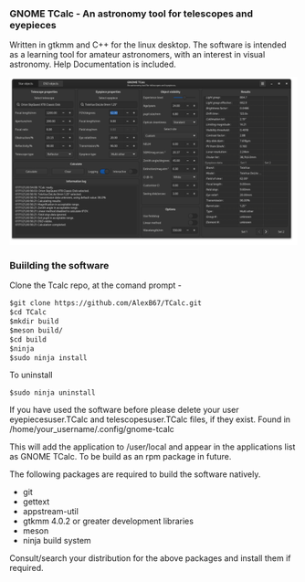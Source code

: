 
### GNOME TCalc - An astronomy tool for telescopes and eyepieces 

Written in gtkmm and C++ for the linux desktop. The software is intended as a learning tool for amateur astronomers, with an interest in visual astronomy. Help Documentation is included.

<img src="data/screenshots/tcalc-gtkmm4.png">

### Buiilding the software
Clone the Tcalc repo, at the comand prompt - 

```
$git clone https://github.com/AlexB67/TCalc.git
$cd TCalc
$mkdir build
$meson build/
$cd build
$ninja
$sudo ninja install
```

To uninstall

```
$sudo ninja uninstall
```

If you have used the software before please delete your user eyepiecesuser.TCalc and telescopesuser.TCalc files, if they exist. Found in /home/your_username/.config/gnome-tcalc

This will add the application to /user/local and appear in the applications list as GNOME TCalc. To be build as an rpm package in future. 

The following packages are required to build the software natively.
* git
* gettext
* appstream-util
* gtkmm 4.0.2 or greater development libraries
* meson
* ninja build system

Consult/search your distribution for the above packages and install them if required. 